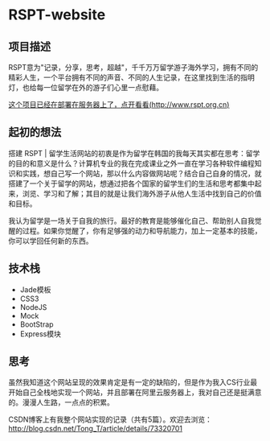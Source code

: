 RSPT-website
==================================================


项目描述
--------------------------------------
RSPT意为"记录，分享，思考，超越"，千千万万留学游子海外学习，拥有不同的精彩人生，一个平台拥有不同的声音、不同的人生记录，在这里找到生活的指明灯，也给每一位留学在外的游子们心里一点慰藉。

[这个项目已经在部署在服务器上了，点开看看(http://www.rspt.org.cn)](http://www.rspt.org.cn)


起初的想法
----------------------------

搭建 RSPT | 留学生活网站的初衷是作为留学在韩国的我每天其实都在思考：留学的目的和意义是什么？计算机专业的我在完成课业之外一直在学习各种软件编程知识和实践，想自己写一个网站，那以什么内容做网站呢？结合自己自身的情况，就搭建了一个关于留学的网站，想通过把各个国家的留学生们的生活和思考都集中起来，浏览、学习和了解；其目的就是让我们海外游子从他人生活中找到自己的价值和目标。

我认为留学是一场关于自我的旅行。最好的教育是能够催化自己、帮助别人自我觉醒的过程。如果你觉醒了，你有足够强的动力和导航能力，加上一定基本的技能，你可以学回任何新的东西。

技术栈
----------------------------
- Jade模板
- CSS3
- NodeJS
- Mock
- BootStrap
- Express模块

思考
----------------------------
虽然我知道这个网站呈现的效果肯定是有一定的缺陷的，但是作为我入CS行业最开始自己全栈地实现一个网站，并且部署在阿里云服务器上，我对自己还是挺满意的。漫漫人生路，一点点的积累。

CSDN博客上有我整个网站实现的记录（共有5篇）。欢迎去浏览：
http://blog.csdn.net/Tong_T/article/details/73320701